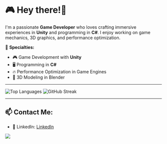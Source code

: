 # 🎮 Hey there!👋

I'm a passionate **Game Developer** who loves crafting immersive experiences in **Unity** and programming in **C#**. I enjoy working on game mechanics, 3D graphics, and performance optimization.

🚀 **Specialties:**
- 🎮 Game Development with **Unity**
- 🖥️ Programming in **C#**
- 🔥 Performance Optimization in Game Engines
- 🎨 3D Modeling in Blender

---

![Top Languages](https://github-readme-stats.vercel.app/api/top-langs/?username=PatrickMonsterr&layout=compact&theme=dark)
![GitHub Streak](https://github-readme-streak-stats.herokuapp.com/?user=PatrickMonsterr&theme=dark)


---

## 📫 Contact Me:
- 💼 LinkedIn: [LinkedIn](https://www.linkedin.com/in/patryk-budniok-b02292331/)

![](https://komarev.com/ghpvc/?username=PatrickMonsterr&color=blue)
